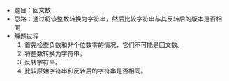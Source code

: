* 题目：回文数
* 思路：通过将该整数转换为字符串，然后比较字符串与其反转后的版本是否相同
* 解题过程
  1. 首先检查负数和非个位数零的情况，它们不可能是回文数。
  2. 将整数转换为字符串。
  3. 反转字符串。
  4. 比较原始字符串和反转后的字符串是否相同。

